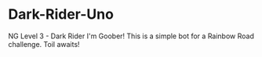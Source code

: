 # Dark-Rider-Uno
NG Level 3 - Dark Rider
I'm Goober! This is a simple bot for a Rainbow Road challenge. Toil awaits!
